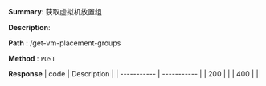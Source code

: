 **Summary**: 获取虚拟机放置组

**Description**:

**Path** : /get-vm-placement-groups

**Method** : `POST`

**Response**
| code      | Description |
| ----------- | ----------- |
|  200   |       |
|  400   |       |

